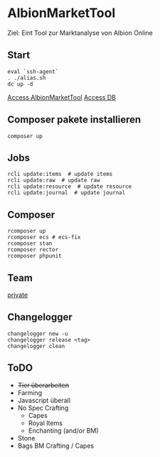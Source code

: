 # AlbionMarketTool

Ziel: Eint Tool zur Marktanalyse von Albion Online

## Start
```shell
eval `ssh-agent`
. ./alias.sh
dc up -d
```

[Access AlbionMarketTool](http://localhost:8080)
[Access DB](http://localhost:8081)

## Composer pakete installieren

```shell
composer up

```

## Jobs

```shell script
rcli update:items  # update items 
rcli update:raw  # update raw 
rcli update:resource  # update resource 
rcli update:journal  # update journal
```

## Composer

```shell script
rcomposer up 
rcomposer ecs # ecs-fix
rcomposer stan
rcomposer rector
rcomposer phpunit
```

## Team

[private](https://confluence.mehrkanal.com/#recently-worked)

## Changelogger

```shell
changelogger new -u
changelogger release <tag>
changelogger clean
```

## ToDO

* ~~Tier überarbeiten~~
* Farming
* Javascript überall
* No Spec Crafting
  * Capes
  * Royal Items
  * Enchanting (and/or BM)
* Stone
* Bags BM Crafting / Capes